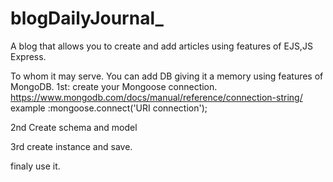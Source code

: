 # blogDailyJournal_

A blog that allows you to create and add articles using features of EJS,JS Express.

To whom it may serve. You can add DB giving it a memory using features of MongoDB. 1st: create your Mongoose connection. https://www.mongodb.com/docs/manual/reference/connection-string/ example :mongoose.connect('URI connection');

2nd Create schema and model

3rd create instance and save.

finaly use it.
